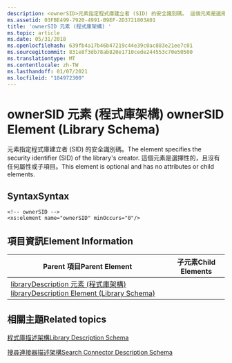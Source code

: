 ```yaml
---
description: <ownerSID>元素指定程式庫建立者 (SID) 的安全識別碼。 這個元素是選擇性的，且沒有任何屬性或子項目。
ms.assetid: 03FBE499-7920-4991-B9EF-2D3721803A01
title: 'ownerSID 元素 (程式庫架構) '
ms.topic: article
ms.date: 05/31/2018
ms.openlocfilehash: 639fb4a17b46b47219c44e39c0ac883e21ee7c01
ms.sourcegitcommit: 831e8f3db78ab820e1710cede244553c70e50500
ms.translationtype: MT
ms.contentlocale: zh-TW
ms.lasthandoff: 01/07/2021
ms.locfileid: "104972300"
---
```

# <a name="ownersid-element-library-schema"></a><span data-ttu-id="032e1-104">ownerSID 元素 (程式庫架構) </span><span class="sxs-lookup"><span data-stu-id="032e1-104">ownerSID Element (Library Schema)</span></span>

<span data-ttu-id="032e1-105"><ownerSID>元素指定程式庫建立者 (SID) 的安全識別碼。</span><span class="sxs-lookup"><span data-stu-id="032e1-105">The <ownerSID> element specifies the security identifier (SID) of the library's creator.</span></span> <span data-ttu-id="032e1-106">這個元素是選擇性的，且沒有任何屬性或子項目。</span><span class="sxs-lookup"><span data-stu-id="032e1-106">This element is optional and has no attributes or child elements.</span></span>

## <a name="syntax"></a><span data-ttu-id="032e1-107">Syntax</span><span class="sxs-lookup"><span data-stu-id="032e1-107">Syntax</span></span>

``` syntax
<!-- ownerSID -->
<xs:element name="ownerSID" minOccurs="0"/>
```

## <a name="element-information"></a><span data-ttu-id="032e1-108">項目資訊</span><span class="sxs-lookup"><span data-stu-id="032e1-108">Element Information</span></span>



| <span data-ttu-id="032e1-109">Parent 項目</span><span class="sxs-lookup"><span data-stu-id="032e1-109">Parent Element</span></span>                                                               | <span data-ttu-id="032e1-110">子元素</span><span class="sxs-lookup"><span data-stu-id="032e1-110">Child Elements</span></span> |
|------------------------------------------------------------------------------|----------------|
| [<span data-ttu-id="032e1-111">libraryDescription 元素 (程式庫架構) </span><span class="sxs-lookup"><span data-stu-id="032e1-111">libraryDescription Element (Library Schema)</span></span>](schema-librarydescription.md) |                |



 

## <a name="related-topics"></a><span data-ttu-id="032e1-112">相關主題</span><span class="sxs-lookup"><span data-stu-id="032e1-112">Related topics</span></span>

<dl> <dt>

[<span data-ttu-id="032e1-113">程式庫描述架構</span><span class="sxs-lookup"><span data-stu-id="032e1-113">Library Description Schema</span></span>](library-schema-entry.md)
</dt> <dt>

[<span data-ttu-id="032e1-114">搜尋連接器描述架構</span><span class="sxs-lookup"><span data-stu-id="032e1-114">Search Connector Description Schema</span></span>](../search/search-sconn-desc-schema-entry.md)
</dt> </dl>

 

 
